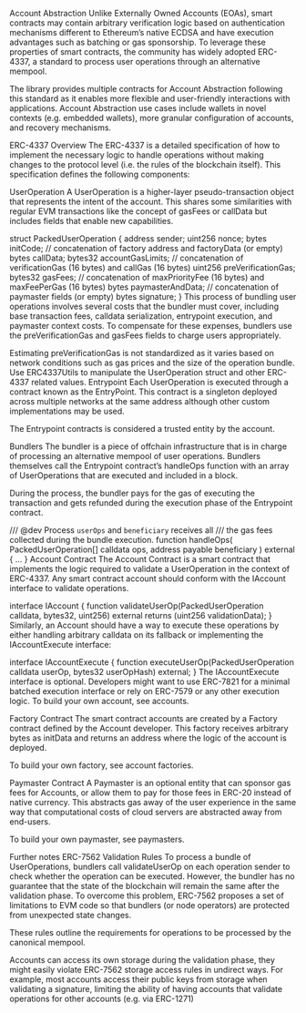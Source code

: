 Account Abstraction
Unlike Externally Owned Accounts (EOAs), smart contracts may contain arbitrary verification logic based on authentication mechanisms different to Ethereum’s native ECDSA and have execution advantages such as batching or gas sponsorship. To leverage these properties of smart contracts, the community has widely adopted ERC-4337, a standard to process user operations through an alternative mempool.

The library provides multiple contracts for Account Abstraction following this standard as it enables more flexible and user-friendly interactions with applications. Account Abstraction use cases include wallets in novel contexts (e.g. embedded wallets), more granular configuration of accounts, and recovery mechanisms.

ERC-4337 Overview
The ERC-4337 is a detailed specification of how to implement the necessary logic to handle operations without making changes to the protocol level (i.e. the rules of the blockchain itself). This specification defines the following components:

UserOperation
A UserOperation is a higher-layer pseudo-transaction object that represents the intent of the account. This shares some similarities with regular EVM transactions like the concept of gasFees or callData but includes fields that enable new capabilities.

struct PackedUserOperation {
    address sender;
    uint256 nonce;
    bytes initCode; // concatenation of factory address and factoryData (or empty)
    bytes callData;
    bytes32 accountGasLimits; // concatenation of verificationGas (16 bytes) and callGas (16 bytes)
    uint256 preVerificationGas;
    bytes32 gasFees; // concatenation of maxPriorityFee (16 bytes) and maxFeePerGas (16 bytes)
    bytes paymasterAndData; // concatenation of paymaster fields (or empty)
    bytes signature;
}
This process of bundling user operations involves several costs that the bundler must cover, including base transaction fees, calldata serialization, entrypoint execution, and paymaster context costs. To compensate for these expenses, bundlers use the preVerificationGas and gasFees fields to charge users appropriately.

Estimating preVerificationGas is not standardized as it varies based on network conditions such as gas prices and the size of the operation bundle.
Use ERC4337Utils to manipulate the UserOperation struct and other ERC-4337 related values.
Entrypoint
Each UserOperation is executed through a contract known as the EntryPoint. This contract is a singleton deployed across multiple networks at the same address although other custom implementations may be used.

The Entrypoint contracts is considered a trusted entity by the account.

Bundlers
The bundler is a piece of offchain infrastructure that is in charge of processing an alternative mempool of user operations. Bundlers themselves call the Entrypoint contract’s handleOps function with an array of UserOperations that are executed and included in a block.

During the process, the bundler pays for the gas of executing the transaction and gets refunded during the execution phase of the Entrypoint contract.

/// @dev Process `userOps` and `beneficiary` receives all
/// the gas fees collected during the bundle execution.
function handleOps(
    PackedUserOperation[] calldata ops,
    address payable beneficiary
) external { ... }
Account Contract
The Account Contract is a smart contract that implements the logic required to validate a UserOperation in the context of ERC-4337. Any smart contract account should conform with the IAccount interface to validate operations.

interface IAccount {
    function validateUserOp(PackedUserOperation calldata, bytes32, uint256) external returns (uint256 validationData);
}
Similarly, an Account should have a way to execute these operations by either handling arbitrary calldata on its fallback or implementing the IAccountExecute interface:

interface IAccountExecute {
    function executeUserOp(PackedUserOperation calldata userOp, bytes32 userOpHash) external;
}
The IAccountExecute interface is optional. Developers might want to use ERC-7821 for a minimal batched execution interface or rely on ERC-7579 or any other execution logic.
To build your own account, see accounts.

Factory Contract
The smart contract accounts are created by a Factory contract defined by the Account developer. This factory receives arbitrary bytes as initData and returns an address where the logic of the account is deployed.

To build your own factory, see account factories.

Paymaster Contract
A Paymaster is an optional entity that can sponsor gas fees for Accounts, or allow them to pay for those fees in ERC-20 instead of native currency. This abstracts gas away of the user experience in the same way that computational costs of cloud servers are abstracted away from end-users.

To build your own paymaster, see paymasters.

Further notes
ERC-7562 Validation Rules
To process a bundle of UserOperations, bundlers call validateUserOp on each operation sender to check whether the operation can be executed. However, the bundler has no guarantee that the state of the blockchain will remain the same after the validation phase. To overcome this problem, ERC-7562 proposes a set of limitations to EVM code so that bundlers (or node operators) are protected from unexpected state changes.

These rules outline the requirements for operations to be processed by the canonical mempool.

Accounts can access its own storage during the validation phase, they might easily violate ERC-7562 storage access rules in undirect ways. For example, most accounts access their public keys from storage when validating a signature, limiting the ability of having accounts that validate operations for other accounts (e.g. via ERC-1271)
